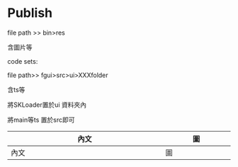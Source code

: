 # Publish

file path &gt;&gt; bin&gt;res

含圖片等

code sets:

file path&gt;&gt; fgui&gt;src&gt;ui&gt;XXXfolder

含ts等

將SKLoader置於ui 資料夾內

將main等ts 置於src即可



|內文 | 圖 |
|-----|-----|
|內文<img width=500/>|圖<img width=200/>|

